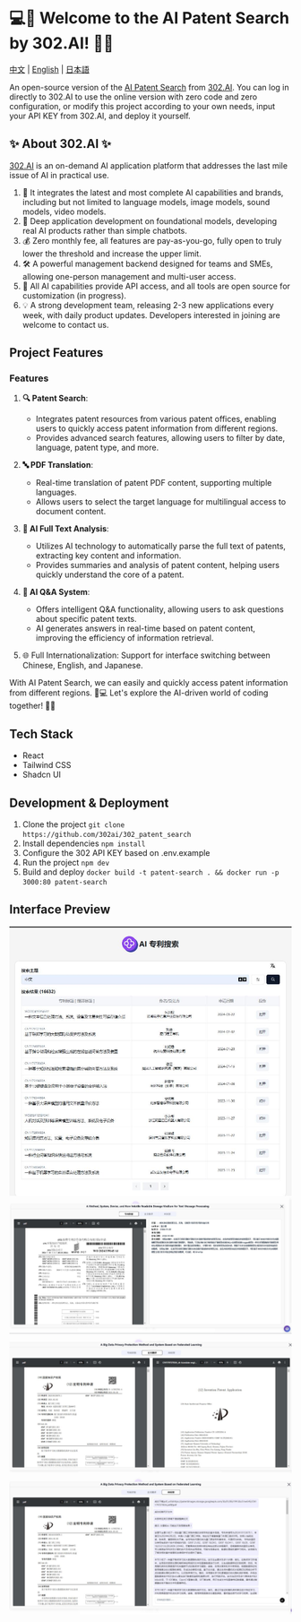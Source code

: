 # 💻🤖 Welcome to the AI Patent Search by 302.AI! 🚀✨

[中文](README_zh.md) | [English](README.md) | [日本語](README_ja.md)

An open-source version of the [AI Patent Search](https://302.ai/tools/patent/) from [302.AI](https://302.ai). You can log in directly to 302.AI to use the online version with zero code and zero configuration, or modify this project according to your own needs, input your API KEY from 302.AI, and deploy it yourself.

## ✨ About 302.AI ✨

[302.AI](https://302.ai) is an on-demand AI application platform that addresses the last mile issue of AI in practical use.
1. 🧠 It integrates the latest and most complete AI capabilities and brands, including but not limited to language models, image models, sound models, video models.
2. 🚀 Deep application development on foundational models, developing real AI products rather than simple chatbots.
3. 💰 Zero monthly fee, all features are pay-as-you-go, fully open to truly lower the threshold and increase the upper limit.
4. 🛠 A powerful management backend designed for teams and SMEs, allowing one-person management and multi-user access.
5. 🔗 All AI capabilities provide API access, and all tools are open source for customization (in progress).
6. 💡 A strong development team, releasing 2-3 new applications every week, with daily product updates. Developers interested in joining are welcome to contact us.

## Project Features
### Features

1. **🔍 Patent Search**:
   - Integrates patent resources from various patent offices, enabling users to quickly access patent information from different regions.
   - Provides advanced search features, allowing users to filter by date, language, patent type, and more.

2. **🔤 PDF Translation**:
   - Real-time translation of patent PDF content, supporting multiple languages.
   - Allows users to select the target language for multilingual access to document content.

3. **🤖 AI Full Text Analysis**:
   - Utilizes AI technology to automatically parse the full text of patents, extracting key content and information.
   - Provides summaries and analysis of patent content, helping users quickly understand the core of a patent.

4. **🧠 AI Q&A System**:
   - Offers intelligent Q&A functionality, allowing users to ask questions about specific patent texts.
   - AI generates answers in real-time based on patent content, improving the efficiency of information retrieval.

5. 🌐 Full Internationalization: Support for interface switching between Chinese, English, and Japanese.

With AI Patent Search, we can easily and quickly access patent information from different regions. 🎉💻 Let's explore the AI-driven world of coding together! 🌟🚀

## Tech Stack
- React
- Tailwind CSS
- Shadcn UI

## Development & Deployment
1. Clone the project `git clone https://github.com/302ai/302_patent_search`
2. Install dependencies `npm install`
3. Configure the 302 API KEY based on .env.example
4. Run the project `npm dev`
5. Build and deploy `docker build -t patent-search . && docker run -p 3000:80 patent-search`

## Interface Preview
![Interface Preview](docs/preview.jpg)
![Interface Preview](docs/preview2.jpg)
![Interface Preview](docs/preview3.jpg)
![Interface Preview](docs/preview4.jpg)